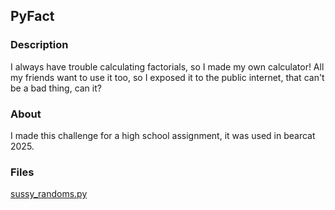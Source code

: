 ## PyFact
### Description
I always have trouble calculating factorials, so I made my own calculator! All my friends want to use it too, so I exposed it to the public internet, that can't be a bad thing, can it?
### About
I made this challenge for a high school assignment, it was used in bearcat 2025.
### Files
[sussy_randoms.py](sussy_randoms.py)
